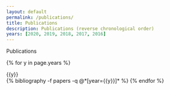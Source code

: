 ```yaml
---
layout: default
permalink: /publications/
title: Publications
description: Publications (reverse chronological order)
years: [2020, 2019, 2018, 2017, 2016]
---
```

<div class="card border-bottom-primary shadow py-2 mb-4">
        <div class="card-body">
          <div class="row no-gutters align-items-center">
            <div class="col mr-2">
              <div class="h2 font-weight-bold text-primary mb-1">Publications</div>
            </div>
          </div>
        </div>
</div>

{% for y in page.years %}
  <div class="card border-left-primary shadow mb-1">
          <div class="card-body">
            <div class="h2 font-weight-bold text-primary mb-1">{{y}}</div>
          </div>
  </div>  
{% bibliography -f papers -q @*[year={{y}}]* %}
{% endfor %}
